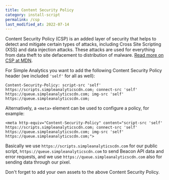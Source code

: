 ```yaml
---
title: Content Security Policy
category: install-script
permalink: /csp
last_modified_at: 2022-07-14
---
```


Content Security Policy (CSP) is an added layer of security that helps to detect and mitigate certain types of attacks, including Cross Site Scripting (XSS) and data injection attacks. These attacks are used for everything from data theft to site defacement to distribution of malware. [Read more on CSP at MDN](https://developer.mozilla.org/en-US/docs/Web/HTTP/CSP).

For Simple Analytics you want to add the following Content Security Policy header (we included `'self'` for all as well):

<!-- prettier-ignore -->
```
Content-Security-Policy: script-src 'self' https://scripts.simpleanalyticscdn.com; connect-src 'self' https://queue.simpleanalyticscdn.com; img-src 'self' https://queue.simpleanalyticscdn.com;
```

Alternatively, a `<meta>` element can be used to configure a policy, for example:

```
<meta http-equiv="Content-Security-Policy" content="script-src 'self' https://scripts.simpleanalyticscdn.com; connect-src 'self' https://queue.simpleanalyticscdn.com; img-src 'self' https://queue.simpleanalyticscdn.com;">
```

Basically we use `https://scripts.simpleanalyticscdn.com` for our public script, `https://queue.simpleanalyticscdn.com` to send Beacon API data and error requests, and we use `https://queue.simpleanalyticscdn.com` also for sending data through our pixel.

Don't forget to add your own assets to the above Content Security Policy.
